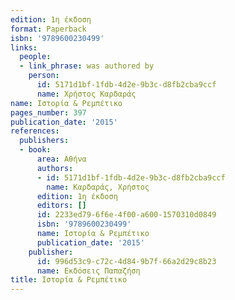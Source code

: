 ```yaml
---
edition: 1η έκδοση
format: Paperback
isbn: '9789600230499'
links:
  people:
  - link_phrase: was authored by
    person:
      id: 5171d1bf-1fdb-4d2e-9b3c-d8fb2cba9ccf
      name: Χρήστος Καρδαράς
name: Ιστορία & Ρεμπέτικο
pages_number: 397
publication_date: '2015'
references:
  publishers:
  - book:
      area: Αθήνα
      authors:
      - id: 5171d1bf-1fdb-4d2e-9b3c-d8fb2cba9ccf
        name: Καρδαράς, Χρήστος
      edition: 1η έκδοση
      editors: []
      id: 2233ed79-6f6e-4f00-a600-1570310d0849
      isbn: '9789600230499'
      name: Ιστορία & Ρεμπέτικο
      publication_date: '2015'
    publisher:
      id: 996d53c9-c72c-4d84-9b7f-66a2d29c8b23
      name: Εκδόσεις Παπαζήση
title: Ιστορία & Ρεμπέτικο
---
```


